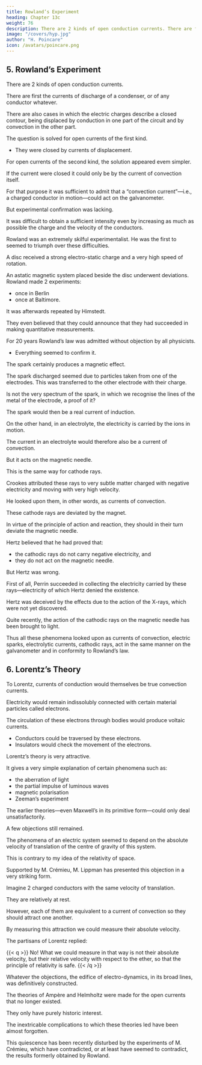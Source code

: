 ```yaml
---
title: Rowland’s Experiment
heading: Chapter 13c
weight: 76
description: There are 2 kinds of open conduction currents. There are first the currents of discharge of a condenser, or of any conductor whatever
image: "/covers/hyp.jpg"
author: "H. Poincare"
icon: /avatars/poincare.png
---
```



## 5. Rowland’s Experiment

There are 2 kinds of open conduction currents. 

There are first the currents of discharge of a condenser, or of any conductor whatever.

There are also cases in which the electric charges describe a closed contour, being displaced by conduction in one part of the circuit and by convection in the other part. 

The question is solved for open currents of the first kind.
- They were closed by currents of displacement. 

For open currents of the second kind, the solution appeared evem simpler. 

If the current were closed it could only be by the current of convection itself. 

For that purpose it was sufficient to admit that a “convection current”—i.e., a charged conductor in motion—could act on the galvanometer.

But experimental confirmation was lacking.

It was difficult to obtain a sufficient intensity even by increasing as much as possible the charge and the velocity of the conductors. 

Rowland was an extremely skilful experimentalist. He was the first to seemed to triumph over these difficulties.

A disc received a strong electro-static charge and a very high speed of rotation. 

An astatic magnetic system placed beside the disc underwent deviations. Rowland made 2 experiments:
- once in Berlin
- once at Baltimore.

It was afterwards repeated by Himstedt. 

They even believed that they could announce that they had succeeded in making quantitative measurements. 

For 20 years Rowland’s law was admitted without objection by all physicists.
- Everything seemed to confirm it.

The spark certainly produces a magnetic effect.

The spark discharged seemed due to particles taken from one of the electrodes. This was transferred to the other electrode with their charge. 

Is not the very spectrum of the spark, in which we recognise the lines of the metal of the electrode, a proof of it? 

The spark would then be a real current of induction.

On the other hand, in an electrolyte, the electricity is carried by the ions in motion.

The current in an electrolyte would therefore also be a current of convection. 

But it acts on the magnetic needle. 

This is the same way for cathode rays.

Crookes attributed these rays to very subtle matter charged with negative electricity and moving with very high velocity.

He looked upon them, in other words, as currents of convection. 

These cathode rays are deviated by the magnet.

In virtue of the principle of action and reaction, they should in their turn deviate the magnetic needle. 

Hertz believed that he had proved that:
- the cathodic rays do not carry negative electricity, and
- they do not act on the magnetic needle.

But Hertz was wrong. 

First of all, Perrin succeeded in collecting the electricity carried by these rays—electricity of which Hertz denied the existence.

Hertz was deceived by the effects due to the action of the X-rays, which were not yet discovered. 

Quite recently, the action of the cathodic rays on the magnetic needle has been brought to light. 

Thus all these phenomena looked upon as currents of convection, electric sparks, electrolytic currents, cathodic rays, act in the same manner on the galvanometer and in conformity to Rowland’s law.


## 6. Lorentz’s Theory

To Lorentz, currents of conduction would themselves be true convection currents. 

Electricity would remain indissolubly connected with certain material particles called electrons. 

The circulation of these electrons through bodies would produce voltaic currents.

- Conductors could be traversed by these electrons.
- Insulators would check the movement of the electrons. 

Lorentz’s theory is very attractive. 

It gives a very simple explanation of certain phenomena such as:
- the aberration of light
- the partial impulse of luminous waves
- magnetic polarisation
- Zeeman’s experiment

The earlier theories—even Maxwell’s in its primitive form—could only deal unsatisfactorily. 


A few objections still remained.

The phenomena of an electric system seemed to depend on the absolute velocity of translation of the centre of gravity of this system.

This is contrary to my idea of the relativity of space. 

Supported by M. Crémieu, M. Lippman has presented this objection in a very striking form.

Imagine 2 charged conductors with the same velocity of translation.

They are relatively at rest.

However, each of them are equivalent to a current of convection so they should attract one another.

By measuring this attraction we could measure their absolute velocity.

The partisans of Lorentz replied:

{{< q >}}
No! What we could measure in that way is not their absolute velocity, but their relative velocity with respect to the ether, so that the principle of relativity is safe.
{{< /q >}}

Whatever the objections, the edifice of electro-dynamics, in its broad lines, was definitively constructed. 

<!-- Everything was presented under the most satisfactory aspect.  -->

The theories of Ampère and Helmholtz were made for the open currents that no longer existed.

They only have purely historic interest.

The inextricable complications to which these theories led have been almost forgotten. 

This quiescence has been recently disturbed by the experiments of M. Crémieu, which have contradicted, or at least have seemed to contradict, the results formerly obtained by Rowland. 

<!-- Numerous investigators have tried to solve the question, and fresh
experiments have been undertaken. What result will they give? 

I shall take care not to risk a prophecy which might be falsified between the day this book is ready for the
press and the day on which it is placed before the public.
 -->
